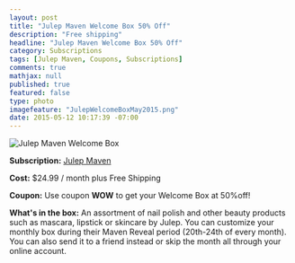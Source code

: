 ```yaml
---
layout: post
title: "Julep Maven Welcome Box 50% Off"
description: "Free shipping"
headline: "Julep Maven Welcome Box 50% Off"
category: Subscriptions
tags: [Julep Maven, Coupons, Subscriptions]
comments: true
mathjax: null
published: true
featured: false
type: photo
imagefeature: "JulepWelcomeBoxMay2015.png"
date: 2015-05-12 10:17:39 -07:00
---
```

![Julep Maven Welcome Box](/images/JulepWelcomeBoxMay2015.png)
<p><b>Subscription:</b> <a href="https://www.julep.com/rewardsref/index/refer/id/1532991/">Julep Maven</a></p>
<p><b>Cost:</b> $24.99 / month plus Free Shipping</p>
<p><b>Coupon:</b> Use coupon <b>WOW</b> to get your Welcome Box at 50%off!</p>
<p><b>What's in the box:</b> An assortment of nail polish and other beauty products such as mascara, lipstick or skincare by Julep. 
You can customize your monthly box during their Maven Reveal period (20th-24th of every month). 
You can also send it to a friend instead or skip the month all through your online account.
